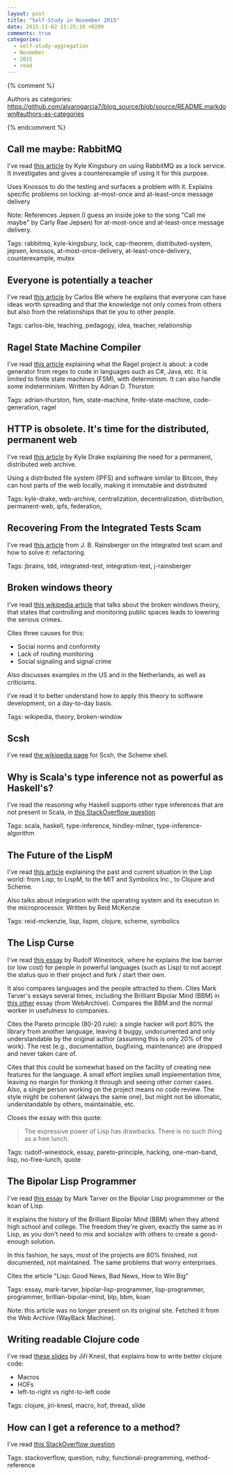```yaml
---
layout: post
title: "Self-Study in November 2015"
date: 2015-11-02 15:25:19 +0200
comments: true
categories: 
  - self-study-aggregation
  - November
  - 2015
  - read
---
```


{% comment %}  

Authors as categories: https://github.com/alvarogarcia7/blog_source/blob/source/README.markdown#authors-as-categories

{% endcomment %}


## Call me maybe: RabbitMQ

I've read [this article][rabbit-mq-as-lock-service] by Kyle Kingsbury on using RabbitMQ as a lock service. It investigates and gives a counterexample of using it for this purpose.

Uses Knossos to do the testing and surfaces a problem with it. Explains specific problems on locking: at-most-once and at-least-once message delivery

Note: References Jepsen (I guess an inside joke to the song "Call me maybe" by Carly Rae Jepsen) for at-most-once and at-least-once message delivery.

Tags: rabbitmq, kyle-kingsbury, lock, cap-theorem, distributed-system, jepsen, knossos, at-most-once-delivery, at-least-once-delivery, counterexample, mutex

[rabbit-mq-as-lock-service]: https://aphyr.com/posts/315-call-me-maybe-rabbitmq

## Everyone is potentially a teacher

I've read [this article][everyone-a-teacher] by Carlos Blé where he explains that everyone can have ideas worth spreading and that the knowledge not only comes from others but also from the relationships that tie you to other people.

Tags: carlos-ble, teaching, pedagogy, idea, teacher, relationship 

[everyone-a-teacher]: http://www.carlosble.com/2015/09/everyone-is-potentially-a-teacher

## Ragel State Machine Compiler

I've read [this article][ragel-fsm] explaining what the Ragel project is about: a code generator from regex to code in languages such as C#, Java, etc. It is limited to finite state machines (FSM), with determinism. It can also handle some indeterminism. Written by Adrian D. Thurston

Tags: adrian-thurston, fsm, state-machine, finite-state-machine, code-generation, ragel

[ragel-fsm]: http://www.colm.net/open-source/ragel/

## HTTP is obsolete. It's time for the distributed, permanent web

I've read [this article][permanent-web] by Kyle Drake explaining the need for a permanent, distributed web archive.

Using a distributed file system (IPFS) and software similar to Bitcoin, they can host parts of the web locally, making it immutable and distributed

Tags: kyle-drake, web-archive, centralization, decentralization, distribution, permanent-web, ipfs, federation, 

[permanent-web]: https://ipfs.io/ipfs/QmNhFJjGcMPqpuYfxL62VVB9528NXqDNMFXiqN5bgFYiZ1/its-time-for-the-permanent-web.html

## Recovering From the Integrated Tests Scam

I've read [this article][recovering-from-int-test-scam] from J. B. Rainsberger on the integrated test scam and how to solve it: refactoring.

Tags: jbrains, tdd, integrated-test, integration-test, j-rainsberger

[recovering-from-int-test-scam]: http://us2.campaign-archive1.com/?u=80ca60ec48ef77dfaa1f38943&id=42e61e203e&e=4a925444f9

## Broken windows theory

I've read [this wikipedia article][broken-windows-theory] that talks about the broken windows theory, that states that controlling and monitoring public spaces leads to lowering the serious crimes.

Cites three causes for this:

  * Social norms and conformity
  * Lack of routing monitoring
  * Social signaling and signal crime

Also discusses examples in the US and in the Netherlands, as well as criticisms.

I've read it to better understand how to apply this theory to software development, on a day-to-day basis.

Tags: wikipedia, theory, broken-window

[broken-windows-theory]: https://en.wikipedia.org/wiki/Broken_windows_theory

## Scsh

I've read [the wikipedia page][wiki-scsh] for Scsh, the Scheme shell.

[wiki-scsh]: https://en.wikipedia.org/wiki/Scsh

## Why is Scala's type inference not as powerful as Haskell's?

I've read the reasoning why Haskell supports other type inferences that are not present in Scala, in [this StackOverflow question][scala-vs-haskell-type-inference]

Tags: scala, haskell, type-inference, hindley-milner, type-inference-algorithm

[scala-vs-haskell-type-inference]: http://stackoverflow.com/questions/7234095/why-is-scalas-type-inference-not-as-powerful-as-haskells

## The Future of the LispM

I've read [this article][future-lispm] explaining the past and current situation in the Lisp world: from Lisp, to LispM, to the MIT and Symbolics Inc., to Clojure and Scheme.

Also talks about integration with the operating system and its execution in the microprocessor. Written by Reid McKenzie

Tags: reid-mckenzie, lisp, lispm, clojure, scheme, symbolics

[future-lispm]: http://arrdem.com/2014/11/28/the_future_of_the_lispm/

## The Lisp Curse

I've read [this essay][lisp-curse] by Rudolf Winestock, where he explains the low barrier (or low cost) for people in powerful languages (such as Lisp) to not accept the status quo in their project and fork / start their own.

It also compares languages and the people attracted to them. Cites Mark Tarver's essays several times, including the Brilliant Bipolar Mind (BBM) in [this other][bipolar-lisp-programmer] essay (from WebArchive). Compares the BBM and the normal worker in usefulness to companies.

Cites the Pareto principle (80-20 rule): a single hacker will port 80% the library from another language, leaving it buggy, undocumented and only understandable by the original author (assuming this is only 20% of the work). The rest (e.g., documentation, bugfixing, maintenance) are dropped and never taken care of.

Cites that this could be somewhat based on the facility of creating new features for the language. A small effort implies small implementation time, leaving no margin for thinking it through and seeing other corner cases. Also, a single person working on the project means no code review. The style might be coherent (always the same one), but might not be idiomatic, understandable by others, maintainable, etc.

Closes the essay with this quote:

> The expressive power of Lisp has drawbacks. There is no such thing as a free lunch.

Tags: rudolf-winestock, essay, pareto-principle, hacking, one-man-band, lisp, no-free-lunch, quote

[lisp-curse]: http://www.winestockwebdesign.com/Essays/Lisp_Curse.html
[bipolar-lisp-programmer]: https://web.archive.org/web/20150308085419/http://www.lambdassociates.org/blog/bipolar.htm

## The Bipolar Lisp Programmer

I've read [this essay][bipolar-lisp-programmer] by Mark Tarver on the Bipolar Lisp programmmer or the koan of Lisp.

It explains the history of the Brilliant Bipolar Mind (BBM) when they attend high school and college. The freedom they're given, exactly the same as in Lisp, as you don't need to mix and socialize with others to create a good-enough solution.

In this fashion, he says, most of the projects are 80% finished, not documented, not maintained. The same problems that worry enterprises.

Cites the article "Lisp: Good News, Bad News, How to Win Big"

Tags: essay, mark-tarver, bipolar-lisp-programmer, lisp-programmer, programmer, brillian-bipolar-mind, blp, bbm, koan

Note: this article was no longer present on its original site. Fetched it from the Web Archive (WayBack Machine).

[bipolar-lisp-programmer]: https://web.archive.org/web/20150308085419/http://www.lambdassociates.org/blog/bipolar.htm

## Writing readable Clojure code

I've read [these slides][readable-clojure-code] by Jiří Knesl, that explains how to write better clojure code:

  * Macros
  * HOFs
  * left-to-right vs right-to-left code

Tags: clojure, jiri-knesl, macro, hof, thread, slide

[readable-clojure-code]: http://www.slideshare.net/jiriknesl/writing-readable-clojure-code

## How can I get a reference to a method?

I've read [this StackOverflow question][get-a-reference-to-a-method]

Tags: stackoverflow, question, ruby, functional-programming, method-reference

[get-a-reference-to-a-method]: http://stackoverflow.com/questions/485151/how-can-i-get-a-reference-to-a-method

